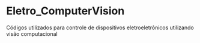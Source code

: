 # Eletro_ComputerVision
Códigos utilizados para controle de dispositivos eletroeletrônicos utilizando visão computacional
